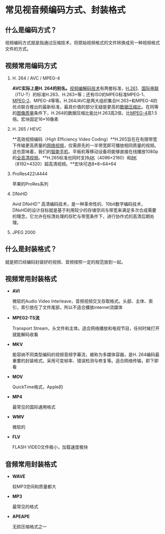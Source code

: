 # 常见视音频编码方式、封装格式

## 什么是编码方式？

视频编码方式就是指通过压缩技术，将原始视频格式的文件转换成另一种视频格式文件的方式。

## 视频常用编码方式

1. H. 264 / AVC / MPEG-4

   **AVC实际上是H. 264的别名。**[视频编解码技术](https://baike.baidu.com/item/视频编解码技术/1430072?fromModule=lemma_inlink)有两套标准，[H.261](https://baike.baidu.com/item/H.261/7591455?fromModule=lemma_inlink)、[国际电联](https://baike.baidu.com/item/国际电联/6302433?fromModule=lemma_inlink)（ITU-T）的标准H.263、H.263+等；还有ISO的MPEG标准MPEG-1、[MPEG-2](https://baike.baidu.com/item/MPEG-2/214322?fromModule=lemma_inlink)、MPEG-4等等。H.264/AVC是两大组织集合H.263+和MPEG-4的优点联合推出的最新标准，最具价值的部分无疑是更高的[数据压缩比](https://baike.baidu.com/item/数据压缩比/5133394?fromModule=lemma_inlink)。在同等的[图像质量](https://baike.baidu.com/item/图像质量/5133364?fromModule=lemma_inlink)条件下，H.264的数据压缩比能比H.263高2倍，比[MPEG-4](https://baike.baidu.com/item/MPEG-4?fromModule=lemma_inlink)高1.5倍。宏块固定16*16像素

2. H. 265 / HEVC

   **高效视频编码（High Efficiency Video Coding）**H.265旨在在有限带宽下传输更高质量的[网络视频](https://baike.baidu.com/item/网络视频/1701340?fromModule=lemma_inlink)，仅需原先的一半带宽即可播放相同质量的视频。这也意味着，我们的[智能手机](https://baike.baidu.com/item/智能手机/94396?fromModule=lemma_inlink)、平板机等移动设备将能够直接在线播放1080p的[全高清视频](https://baike.baidu.com/item/全高清视频/15694524?fromModule=lemma_inlink)。**H.265标准也同时支持[4K](https://baike.baidu.com/item/4K/2659257?fromModule=lemma_inlink)（4096×2160）和[8K](https://baike.baidu.com/item/8K/23519759?fromModule=lemma_inlink)（8192×4320）超高清视频。**宏块可选8*8~64\*64

3. ProRes422\4444

   苹果的ProRes系列

4. DNxHD

   Avid DNxHD™ 高清编码技术­，是一种革命性的、10bit数字编码技术，DNxHD的设计目标就是基于利用较少的存储空间与带宽来满足多次合成需要的理念，它允许在标清处理的存贮与带宽条件下，进行协作式的高清后期处理。

5. JPEG 2000

## 什么是封装格式？

就是把已经编码封装好的视频、音频按照一定的规范放到一起。

## 视频常用封装格式

+ **AVI**

  微软的Audio Video Interleave，音频视频交叉存取格式。头部、主体、索引，索引放在了文件尾部，所以不适合播放internet流媒体

+ **MPEG2-TS流**

  Transport Stream，头文件和主体。适合网络播放和电视节目，任何时候打开就能解码收看

+ **MKV**

  能容纳不同类型编码的视频音频字幕流，被称为多媒体容器，是H. 264编码最重要的封装格式。采用可变帧率、错误检测与修复等。适合网络传输，即下即看

+ **MOV**

  QuickTime格式，Apple的

+ **MP4**

  最常见的国际通用格式

+ **WMV**

  微软的

+ **FLV**

  FLASH VIDEO文件极小，加载速度极快

## 音频常用封装格式

+ **WAVE**

  较MP3空间和质量都大

+ **MP3**

  最常见的格式

+ **APEAPE**

  无损压缩格式之一

